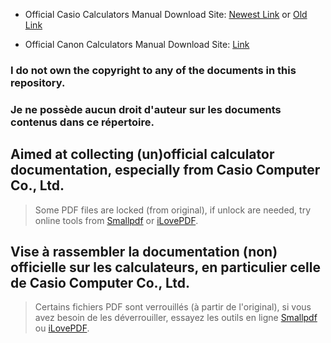 - Official Casio Calculators Manual Download Site: [Newest Link](https://world.casio.com/manual/calc/) or [Old Link](https://world.casio.com/support/manual/calculators/)

- Official Canon Calculators Manual Download Site: [Link](https://ij.manual.canon/cal/webmanual/WebPortal/html/ptl-region.html)

### **I do not own the copyright to any of the documents in this repository.**
### **Je ne possède aucun droit d'auteur sur les documents contenus dans ce répertoire.**

## Aimed at collecting (un)official  calculator documentation, especially from Casio Computer Co., Ltd.

> Some PDF files are locked (from original), if unlock are needed, try online tools from [Smallpdf](https://smallpdf.com/unlock-pdf) or [iLovePDF](https://www.ilovepdf.com/unlock_pdf).

## Vise à rassembler la documentation (non) officielle sur les calculateurs, en particulier celle de Casio Computer Co., Ltd.

> Certains fichiers PDF sont verrouillés (à partir de l'original), si vous avez besoin de les déverrouiller, essayez les outils en ligne [Smallpdf](https://smallpdf.com/unlock-pdf) ou [iLovePDF](https://www.ilovepdf.com/unlock_pdf).
